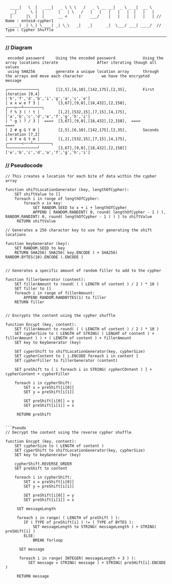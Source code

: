 ```
  ____|   \  |   ___|   _ \ \ \   /   _ \ __ __|  _ \ _ _|  __ \  
  __|      \ |  |      |   | \   /   |   |   |   |   |  |   |   |
  |      |\  |  |      __ <     |    ___/    |   |   |  |   |   | // Name : entoid-cypher1
 _____| _| \_| \____| _| \_\   _|   _|      _|  \___/ ___| ____/  // Type : Cypher Shuffle
```

***

### // Diagram
``` 
 encoded password     Using the encoded password            Using the array locations iterate                 After iterating though all values
 using SHA256         generate a unique location array      through the arrays and move each character        we have the encrypted message
 
┌─────────────┐       [[2,5],[6,10],[142,175],[2,35],       First iteration [0,4]                             ['h','f','d','b','i','g','a','c','e']      
│ a x w e f 3 │        [3,67],[9,0],[18,432],[2,158],         ┌───>──┴────────┐
│ f % 3 ( ! t │        [1,2],[532,15],[7,15],[4,175],       ['a','b','c','d','e','f','g','h','i']
│ " g ) ? / 3 │  ===>  [3,67],[9,0],[18,432],[2,158],  ===>                                           ===>
│ 2 # g G Y H │        [2,5],[6,10],[142,175],[2,35],       Seconds iteration [7,2]
│ e F e G t m │        [1,2],[532,15],[7,15],[4,175],                 ┌──────<───┴────────┐
└─────────────┘        [3,67],[9,0],[18,432],[2,158]]       ['e','b','c','d','a','f','g','h','i']
```


### // Pseudocode
```Pseudo
// This creates a location for each bite of data within the cypher array

function shiftLocationGenerator (key, lengthOfCypher):
    SET shiftValue to []
    foreach i in range of lengthOfCypher:
        foreach x in key:
            SET RANDOM.SEED to x + i + lengthOfCypher
            APPEND [ RANDOM.RANDINT( 0, round( lengthOfCypher - 1 ) ), RANDOM.RANDINT( 0, round( lengthOfCypher - 1 ) ) ] to shiftValue
     RETURN shiftValue
```
```Pseudo
// Generates a 256 character key to use for generating the shift locations

function keyGenerator (key):
    SET RANDOM.SEED to key
    RETURN SHA256( SHA256( key.ENCODE ) + SHA256( RANDOM.BYTES(10).ENCODE ).ENCODE )
            
```
```Pseudo
// Generates a specific amount of random filler to add to the cypher

function fillerGenerator (content):
    SET fillerAmount to round( ( ( LENGTH of content ) / 2 ) * 10 )
    SET filler to []
    foreach i in range of fillerAmount:
        APPEND RANDOM.RANDBYTES(1) to filler
    RETURN filler
            
```
```Pseudo
// Encrypts the content using the cypher shuffle

function Encypt (key, content):
    SET fillerAmount to round( ( ( LENGTH of content ) / 2 ) * 10 )
    SET cypherSize to ( LENGTH of STRING( ( LENGHT of content ) + fillerAmount ) ) + ( LENGTH of content ) + fillerAmount
    SET key to keyGenerator (key)
    
    SET cyperShift to shiftLocationGenerator(key, cypherSize)
    SET cypherContent to [ i.ENCODE foreach i in content ]
    SET cypherFiller to fillerGenerator (content)
    
    SET preShift to [ i foreach i in STRING( cypherCOntent ) ] + cypherContent + cypherFiller
    
    foreach i in cypherShift:
        SET x = preShift[i[0]]
        SET y = preShift[i[1]]
        
        SET preShift[i[0]] = y
        SET preShift[i[1]] = x
       
     RETURN preShift
            
```

```
```Pseudo
// Decrypt the content using the reverse cypher shuffle

function Encypt (key, content):
    SET cypherSize to ( LENGTH of content )
    SET cyperShift to shiftLocationGenerator(key, cypherSize)
    SET key to keyGenerator (key)
    
    cypherShift.REVERSE_ORDER
    SET preShift to content
    
    foreach i in cypherShift:
        SET x = preShift[i[0]]
        SET y = preShift[i[1]]
        
        SET preShift[i[0]] = y
        SET preShift[i[1]] = x
     
     SET messageLength
     
     foreach i in range( ( LENGTH of preShift ) ):
        IF ( TYPE of preShift[i] ) != ( TYPE of BYTES ):
            SET messageLength to STRING( messageLength ) + STRING( preSHift[i] )
        ELSE:
            BREAK forloop
      
      SET message
      
      foreach i in range( INTEGER( messageLength + 3 ) ):
          SET message = STRING( message ) + STRING( preSHift[i].ENCODE )
     
     RETURN message
```
